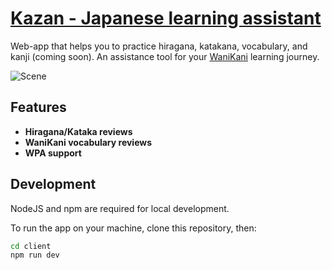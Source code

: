 # [Kazan - Japanese learning assistant](https://gush-labs.github.io/kazan/)

Web-app that helps you to practice hiragana, katakana, vocabulary, and kanji (coming soon). An assistance tool for your [WaniKani](https://wanikani.com) learning journey.

![Scene](https://github.com/gush-labs/kazan/assets/6123702/044bcb70-f67a-4696-9e6a-82ea964367bc)


## Features

 * **Hiragana/Kataka reviews**
 * **WaniKani vocabulary reviews**
 * **WPA support**

## Development

NodeJS and npm are required for local development.

To run the app on your machine, clone this repository, then:
```bash
cd client
npm run dev
```

